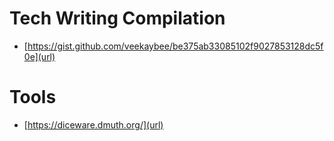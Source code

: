 # Tech Writing Compilation

- [https://gist.github.com/veekaybee/be375ab33085102f9027853128dc5f0e](url)


# Tools
- [https://diceware.dmuth.org/](url)

